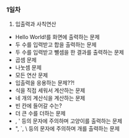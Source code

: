 ### 1일차
1. 입출력과 사칙연산
  - Hello World!를 화면에 출력하는 문제
  - 두 수를 입력받고 합을 출력하는 문제
  - 두 수를 입력받고 뺄셈을 한 결과를 출력하는 문제
  - 곱셈 문제
  - 나눗셈 문제
  - 모든 연산 문제
  - 입출력을 응용하는 문제??!
  - 식을 직접 세워서 계산하는 문제
  - 네 개의 계산식을 계산하는 문제
  - 빈 칸에 들어갈 수는?
  - 더 큰 수를 더하는 문제
  - \, ' 등의 문자에 주의하며 고양이를 출력하는 문제
  - ", `, \ 등의 문자에 주의하며 개를 출력하는 문제
